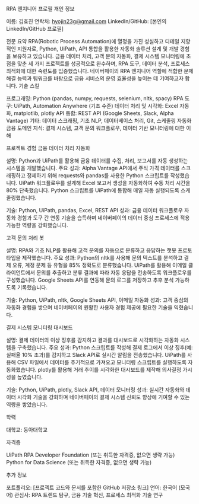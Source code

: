 RPA 엔지니어 프로필
개인 정보

이름: 김효진
연락처: hyojin23g@gmail.com
LinkedIn/GitHub: [본인의 LinkedIn/GitHub 프로필]

전문 요약
RPA(Robotic Process Automation)에 열정을 가진 성실하고 디테일 지향적인 지원자로, Python, UiPath, API 통합을 활용한 자동화 솔루션 설계 및 개발 경험을 보유하고 있습니다. 금융 데이터 처리, 고객 문의 자동화, 결제 시스템 모니터링에 초점을 맞춘 세 가지 프로젝트를 성공적으로 완수하며, RPA 도구, 데이터 분석, 프로세스 최적화에 대한 숙련도를 입증했습니다. 네이버페이의 RPA 엔지니어 역할에 적합한 문제 해결 능력과 팀워크를 바탕으로 금융 서비스의 운영 효율성을 높이는 데 기여하고자 합니다.
기술 스킬

프로그래밍: Python (pandas, numpy, requests, selenium, nltk, spacy)
RPA 도구: UiPath, Automation Anywhere (기초 수준)
데이터 처리 및 시각화: Excel 자동화, matplotlib, plotly
API 통합: REST API (Google Sheets, Slack, Alpha Vantage)
기타: 데이터 스크래핑, 기초 NLP, 데이터베이스 처리, Git, 스케줄링 자동화
금융 도메인 지식: 결제 시스템, 고객 문의 워크플로우, 데이터 기반 모니터링에 대한 이해

프로젝트 경험
금융 데이터 처리 자동화

설명: Python과 UiPath를 활용해 금융 데이터를 수집, 처리, 보고서를 자동 생성하는 시스템을 개발했습니다.
주요 성과:
Alpha Vantage API에서 주식 가격 데이터를 스크래핑하고 정제하기 위해 requests와 pandas를 사용한 Python 스크립트를 작성했습니다.
UiPath 워크플로우를 설계해 Excel 보고서 생성을 자동화하여 수동 처리 시간을 80% 단축했습니다.
Python 스크립트를 UiPath에 통합해 매일 자동 실행되도록 스케줄링했습니다.


기술: Python, UiPath, pandas, Excel, REST API
성과: 금융 데이터 워크플로우 자동화 경험과 도구 간 연동 기술을 습득하며 네이버페이의 데이터 중심 프로세스에 적용 가능한 역량을 강화했습니다.

고객 문의 처리 봇

설명: RPA와 기초 NLP를 활용해 고객 문의를 자동으로 분류하고 응답하는 챗봇 프로토타입을 제작했습니다.
주요 성과:
Python의 nltk를 사용해 문의 텍스트를 분석하고 결제 오류, 계정 문제 등 유형을 85% 정확도로 분류했습니다.
UiPath를 활용해 이메일 클라이언트에서 문의를 추출하고 분류 결과에 따라 자동 응답을 전송하도록 워크플로우를 구성했습니다.
Google Sheets API를 연동해 문의 로그를 저장하고 추후 분석 가능하도록 기록했습니다.


기술: Python, UiPath, nltk, Google Sheets API, 이메일 자동화
성과: 고객 중심의 자동화 경험을 쌓으며 네이버페이의 원활한 사용자 경험 제공에 필요한 기술을 익혔습니다.

결제 시스템 모니터링 대시보드

설명: 결제 데이터의 이상 징후를 감지하고 결과를 대시보드로 시각화하는 자동화 시스템을 구축했습니다.
주요 성과:
Python 스크립트를 작성해 결제 로그에서 이상 징후(예: 실패율 10% 초과)를 감지하고 Slack API로 실시간 알림을 전송했습니다.
UiPath를 사용해 CSV 파일에서 데이터를 주기적으로 가져오고 모니터링 스크립트를 실행하도록 자동화했습니다.
plotly를 활용해 거래 추이를 시각화한 대시보드를 제작해 의사결정 가시성을 높였습니다.


기술: Python, UiPath, plotly, Slack API, 데이터 모니터링
성과: 실시간 자동화와 데이터 시각화 기술을 강화하며 네이버페이의 결제 시스템 신뢰도 향상에 기여할 수 있는 역량을 쌓았습니다.

학력

대학교: 동아대학교

자격증

UiPath RPA Developer Foundation (또는 취득한 자격증, 없으면 생략 가능)
Python for Data Science (또는 취득한 자격증, 없으면 생략 가능)

추가 정보

포트폴리오: [프로젝트 코드와 문서를 포함한 GitHub 저장소 링크]
언어: 한국어 (모국어)
관심사: RPA 트렌드 탐구, 금융 기술 혁신, 프로세스 최적화 기술 연구






<!--
**hyojin-123/hyojin-123** is a ✨ _special_ ✨ repository because its `README.md` (this file) appears on your GitHub profile.

Here are some ideas to get you started:

- 🔭 I’m currently working on ...
- 🌱 I’m currently learning ...
- 👯 I’m looking to collaborate on ...
- 🤔 I’m looking for help with ...
- 💬 Ask me about ...
- 📫 How to reach me: ...
- 😄 Pronouns: ...
- ⚡ Fun fact: ...
-->
